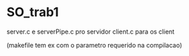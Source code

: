 # SO_trab1

server.c e serverPipe.c pro servidor
client.c para os client

(makefile tem ex com o parametro requerido na compilacao)

